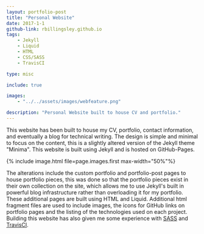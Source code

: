 ```yaml
---
layout: portfolio-post
title: "Personal Website"
date: 2017-1-1
github-link: rbillingsley.github.io
tags: 
    - Jekyll
    - Liquid
    - HTML
    - CSS/SASS
    - TravisCI

type: misc

include: true

images: 
    - "../../assets/images/webfeature.png"

description: "Personal Website built to house CV and portfolio."
---
```


This website has been built to house my CV, portfolio, contact information, and eventually a blog for technical writing. The design is simple and minimal to focus on the content, this is a slightly altered version of the Jekyll theme "Minima". This website is built using Jekyll and is hosted on GitHub-Pages.

{% include image.html file=page.images.first max-width="50%"%}

The alterations include the custom portfolio and portfolio-post pages to house portfolio pieces, this was done so that the portfolio pieces exist in their own collection on the site, which allows me to use Jekyll's built in powerful blog infrastructure rather than overloading it for my portfolio. These additional pages are built using HTML and Liquid. Additional html fragment files are used to include images, the icons for GitHub links on portfolio pages and the listing of the technologies used on each project. Building this website has also given me some experience with [SASS](http://sass-lang.com/) and [TravisCI](https://travis-ci.org/).